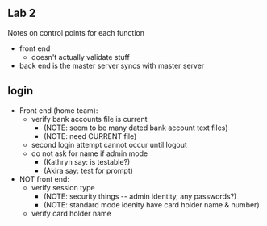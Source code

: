 Lab 2
---
Notes on control points for each function
  - front end
    - doesn't actually validate stuff
  - back end is the master server
  syncs with master server 

login
----
- Front end (home team):
  - verify bank accounts file is current
    - (NOTE: seem to be many dated bank account text files)
    - (NOTE: need CURRENT file)
  - second login attempt cannot occur until logout
  - do not ask for name if admin mode
    - (Kathryn say: is testable?)
    - (Akira say: test for prompt)
- NOT front end:
  - verify session type
    - (NOTE: security things -- admin identity, any passwords?)
    - (NOTE: standard mode idenity have card holder name & number)
  - verify card holder name
